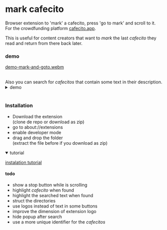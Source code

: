 # mark cafecito

Browser extension to 'mark' a cafecito, press 'go to mark' and scroll to it.  
For the crowdfunding platform [cafecito.app](https://cafecito.app/).  

This is useful for content creators that want to _mark_ the last _cafecito_ they read and return from there back later.

### demo
[demo-mark-and-goto.webm](https://github.com/rodrigo-sys/mark-cafesito/assets/62363333/f32670fc-7f18-4780-81cb-15e82607667c)

<br/>
Also you can search for <i>cafecitos</i> that contain some text in their description.  
<details>
  <summary>demo</summary>
  
  [demo-buscador.webm](https://github.com/rodrigo-sys/mark-cafesito/assets/62363333/4b54587c-f498-46db-8f8e-10efbf014ac2)
</details>
<br/>

### Installation
- Download the extension  
  (clone de repo or download as zip)
- go to about://extensions
- enable developer mode
- drag and drop the folder  
  (extract the file before if you download as zip)
  
<details open> 
  <summary>tutorial</summary>
  
  [instalation tutorial](https://github.com/rodrigo-sys/mark-cafesito/assets/62363333/57f863e2-2039-4041-b1fc-4b65f624f8a1)
</details>

#### todo
- show a stop button while is scrolling
- highlight _cafecito_ when found
- highlight the searched text when found
- struct the directories
- use logos instead of text in some buttons
- improve the dimension of extension logo
- hide popup after search
- use a more unique identifier for the _cafecitos_


